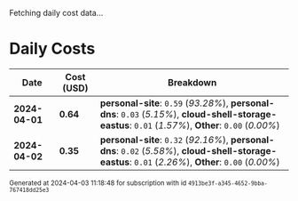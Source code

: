 Fetching daily cost data...
# Daily Costs

| Date | Cost (USD) | Breakdown |
|------|----------------|-----------|
| **2024-04-01** | **0.64** | **personal-site**: `0.59` (_93.28%_), **personal-dns**: `0.03` (_5.15%_), **cloud-shell-storage-eastus**: `0.01` (_1.57%_), **Other**: `0.00` (_0.00%_) |
| **2024-04-02** | **0.35** | **personal-site**: `0.32` (_92.16%_), **personal-dns**: `0.02` (_5.58%_), **cloud-shell-storage-eastus**: `0.01` (_2.26%_), **Other**: `0.00` (_0.00%_) |


<sup>Generated at 2024-04-03 11:18:48 for subscription with id `4913be3f-a345-4652-9bba-767418dd25e3`</sup>
